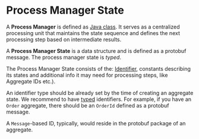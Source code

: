 # Process Manager State

A **Process Manager** is defined as [Java class](../java/process-manager.md). It serves as a centralized processing unit that maintains the state sequence and defines the next processing step based on intermediate results.

A **Process Manager State** is a data structure and is defined as a protobuf message.
The process manager state is *typed*.

The Process Manager State consists of the: [Identifier](./identifiers.md), constants describing its states and additional info it may need for processing steps, like Aggregate IDs etc.).

An identifier type should be already set by the time of creating an aggregate state. We recommend to have [typed](../motivation/strongly-typed.md) identifiers. For example, if you have an `Order` aggregate, there should be an `OrderId` defined as a protobuf message.

A `Message`-based ID, typically, would reside in the protobuf package of an aggregate.